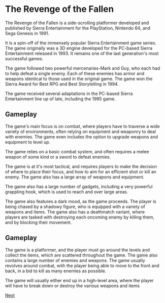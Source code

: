 # The Revenge of the Fallen

The Revenge of the Fallen is a side-scrolling platformer developed and published by Sierra Entertainment for the PlayStation, Nintendo 64, and Sega Genesis in 1991.

It is a spin-off of the immensely popular Sierra Entertainment game series. The game originally was a 3D engine developed for the PC-based Sierra Entertainment released in 1993. It remains one of the last generation's most successful games.

The game followed two powerful mercenaries-Mark and Guy, who each had to help defeat a single enemy. Each of these enemies has armor and weapons identical to those used in the original game. The game won the Sierra Award for Best RPG and Best Storytelling in 1994.

The game received several adaptations in the PC-based Sierra Entertainment line up of late, including the 1995 game.

## Gameplay

The game's main focus is on combat, where players have to traverse a wide variety of environments, often relying on equipment and weaponry to deal with enemies. The game even includes the option to upgrade weapons and equipment to level up.

The game relies on a basic combat system, and often requires a melee weapon of some kind or a sword to defeat enemies.

The game is at it's most tactical, and requires players to make the decision of where to place their focus, and how to aim for an efficient shot or kill an enemy. The game also has a large array of weapons and equipment.

The game also has a large number of gadgets, including a very powerful grappling hook, which is used to reach and over large areas.

The game also features a dark mood, as the game proceeds. The player is being chased by a shadowy figure, who is equipped with a variety of weapons and items. The game also has a deathmatch variant, where players are tasked with destroying each oncoming enemy by killing them, and by blocking their movement.

## Gameplay

The game is a platformer, and the player must go around the levels and collect the items, which are scattered throughout the game. The game also contains a large number of enemies and weapons. The game usually revolves around combat, with the player being able to move to the front and back, in a bid to kill as many enemies as possible.

The game will usually either end up in a high-level area, where the player will have to break down or destroy the various weapons and items

[Next](168.md)